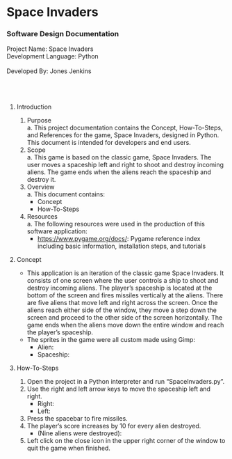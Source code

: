 # Space Invaders

### Software Design Documentation

Project Name: Space Invaders<br/>
Development Language: Python<br/><br/>
Developed By: Jones Jenkins<br/><br/><br/><br/>

1. Introduction<br/>
   1. Purpose<br/>
      a. This project documentation contains the Concept, How-To-Steps, and References for the game, Space Invaders, designed in Python. This document is intended for developers and end users.<br/>
   2. Scope<br/>
      a. This game is based on the classic game, Space Invaders. The user moves a spaceship left and right to shoot and destroy incoming aliens. The game ends when the aliens reach the spaceship and destroy it.<br/>
   3. Overview<br/>
      a. This document contains:<br/>
         * Concept<br/>
         * How-To-Steps<br/>
   4. Resources<br/>
      a. The following resources were used in the production of this software application:<br/>
         * https://www.pygame.org/docs/: Pygame reference index including basic information, installation steps, and tutorials<br/>


2. Concept<br/>
   * This application is an iteration of the classic game Space Invaders. It consists of one screen where the user controls a ship to shoot and destroy incoming aliens. The player’s spaceship is located at the bottom of the screen and fires missiles vertically at the aliens. There are five aliens that move left and right across the screen. Once the aliens reach either side of the window, they move a step down the screen and proceed to the other side of the screen horizontally. The game ends when the aliens move down the entire window and reach the player’s spaceship.<br/>
   * The sprites in the game were all custom made using Gimp:<br/>
     * Alien:<br/>
     * Spaceship:<br/>


3. How-To-Steps<br/>
   1. Open the project in a Python interpreter and run “SpaceInvaders.py”.<br/>
   2. Use the right and left arrow keys to move the spaceship left and right.<br/>
      * Right:<br/>
      * Left:<br/>
   3. Press the spacebar to fire missiles.<br/>
   4. The player’s score increases by 10 for every alien destroyed.<br/>
      * (Nine aliens were destroyed):<br/>
   5. Left click on the close icon in the upper right corner of the window to quit the game when finished.<br/>
